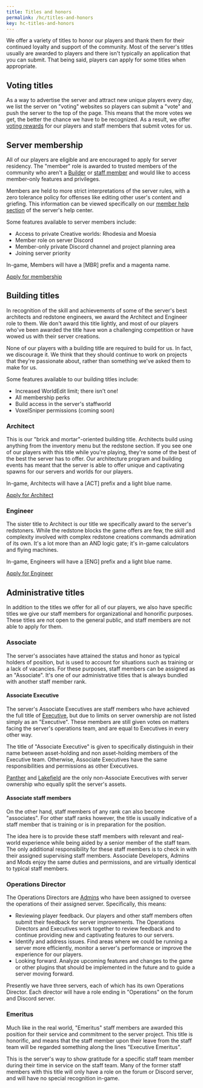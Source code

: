 ```yaml
---
title: Titles and honors
permalink: /hc/titles-and-honors
key: hc-titles-and-honors
---
```


We offer a variety of titles to honor our players and thank them for their continued loyalty and support of the community. Most of the server's titles usually are awarded to players and there isn't typically an application that you can submit. That being said, players can apply for some titles when appropriate.

## Voting titles
As a way to advertise the server and attract new unique players every day, we list the server on "voting" websites so players can submit a "vote" and push the server to the top of the page. This means that the more votes we get, the better the chance we have to be recognized. As a result, we offer [voting rewards](../vote) for our players and staff members that submit votes for us.

## Server membership
All of our players are eligible and are encouraged to apply for server residency. The "member" role is awarded to trusted members of the community who aren't a [Builder](../hc/titles-and-honors#building-titles) or [staff member](../staff) and would like to access member-only features and privileges.

Members are held to more strict interpretations of the server rules, with a zero tolerance policy for offenses like editing other user's content and griefing. This information can be viewed specifically on our [member help section](../#) of the server's help center.

Some features available to server members include:
* Access to private Creative worlds: Rhodesia and Moesia
* Member role on server Discord
* Member-only private Discord channel and project planning area
* Joining server priority

In-game, Members will have a <span class="tag-bracket">[</span><span class="member-primary">MBR</span><span class="tag-bracket">]</span> prefix and a <span class="member-secondary">magenta</span> name.

<a class="button button--outline-primary button--rounded" href="../apps/member">Apply for membership</a>

## Building titles
In recognition of the skill and achievements of some of the server's best architects and redstone engineers, we award the Architect and Engineer role to them. We don't award this title lightly, and most of our players who've been awarded the title have won a challenging competition or have wowed us with their server creations.

None of our players with a building title are required to build for us. In fact, we discourage it. We think that they should continue to work on projects that they're passionate about, rather than something we've asked them to make for us.

Some features available to our building titles include:
* Increased WorldEdit limit; there isn't one!
* All membership perks
* Build access in the server's staffworld
* VoxelSniper permissions (coming soon)

### Architect
This is our "brick and mortar"-oriented building title. Architects build using anything from the inventory menu but the redstone section. If you see one of our players with this title while you're playing, they're some of the best of the best the server has to offer. Our architecture program and building events has meant that the server is able to offer unique and captivating spawns for our servers and worlds for our players.

In-game, Architects will have a <span class="tag-bracket">[</span><span class="builder-primary">ACT</span><span class="tag-bracket">]</span> prefix and a <span class="builder-secondary">light blue</span> name.

<a class="button button--outline-primary button--rounded" href="../apps/architect">Apply for Architect</a>

### Engineer
The sister title to Architect is our title we specifically award to the server's redstoners. While the redstone blocks the game offers are few, the skill and complexity involved with complex redstone creations commands admiration of its own. It's a lot more than an AND logic gate; it's in-game calculators and flying machines.

In-game, Engineers will have a <span class="tag-bracket">[</span><span class="builder-primary">ENG</span><span class="tag-bracket">]</span> prefix and a <span class="builder-secondary">light blue</span> name.

<a class="button button--outline-primary button--rounded" href="../apps/engineer">Apply for Engineer</a>

## Administrative titles
In addition to the titles we offer for all of our players, we also have specific titles we give our staff members for organizational and honorific purposes. These titles are not open to the general public, and staff members are not able to apply for them.

### Associate
The server's associates have attained the status and honor as typical holders of position, but is used to account for situations such as training or a lack of vacancies. For these purposes, staff members can be assigned as an "Associate". It's one of our administrative titles that is always bundled with another staff member rank. 

#### Associate Executive
The server's Associate Executives are staff members who have achieved the full title of [Executive](../staff), but due to limits on server ownership are not listed simply as an "Executive". These members are still given votes on matters facing the server's operations team, and are equal to Executives in every other way.

The title of "Associate Executive" is given to specifically distinguish in their name between asset-holding and non asset-holding members of the Executive team. Otherwise, Associate Executives have the same responsibilities and permissions as other Executives.

[Panther](https://talk.darkst.one/u/Panther) and [Lakefield](https://talk.darkst.one/u/Lakefield) are the only non-Associate Executives with server ownership who equally split the server's assets.

#### Associate staff members
On the other hand, staff members of any rank can also become "associates". For other staff ranks however, the title is usually indicative of a staff member that is training or is in preparation for the position.

The idea here is to provide these staff members with relevant and real-world experience while being aided by a senior member of the staff team. The only additional responsibility for these staff members is to check in with their assigned supervising staff members. Associate Developers, Admins and Mods enjoy the same duties and permissions, and are virtually identical to typical staff members.

### Operations Director
The Operations Directors are [Admins](../hc/content-moderation#admins) who have been assigned to oversee the operations of their assigned server. Specifically, this means:
* Reviewing player feedback. Our players and other staff members often submit their feedback for server improvements. The Operations Directors and Executives work together to review feedback and to continue providing new and captivating features to our servers.
* Identify and address issues. Find areas where we could be running a server more efficiently, monitor a server's performance or improve the experience for our players.
* Looking forward. Analyze upcoming features and changes to the game or other plugins that should be implemented in the future and to guide a server moving forward.

Presently we have three servers, each of which has its own Operations Director. Each director will have a role ending in "Operations" on the forum and Discord server.

### Emeritus
Much like in the real world, "Emeritus" staff members are awarded this position for their service and commitment to the server project. This title is honorific, and means that the staff member upon their leave from the staff team will be regarded something along the lines "Executive Emeritus".

This is the server's way to show gratitude for a specific staff team member during their time in service on the staff team. Many of the former staff members with this title will only have a role on the forum or Discord server, and will have no special recognition in-game.

